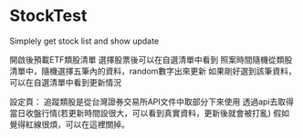 # StockTest
 Simplely get stock list and show update
 
 開啟後預載ETF類股清單
 選擇股票後可以在自選清單中看到
 照案時間隨機從類股清單中，隨機選擇五筆內的資料，random數字出來更新
 如果剛好選到該筆資料，可以在自選清單中看到更新情況
 
 設定頁：
 追蹤類股是從台灣證券交易所API文件中取部分下來使用
 透過api去取得當日收盤行情(若更新時間設很大，可以看到真實資料，更新後就會被打亂)
 假如覺得紅線很煩，可以在這裡關掉。
 
